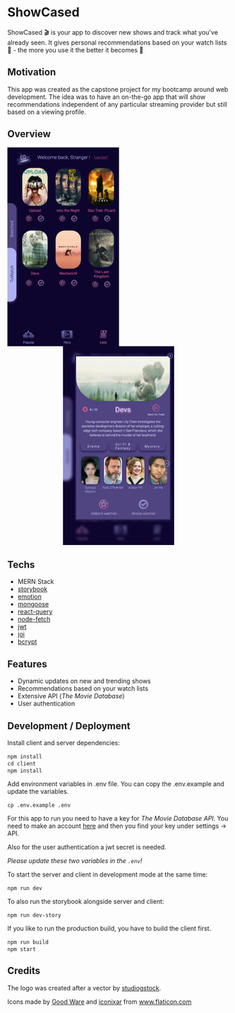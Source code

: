 # ShowCased

ShowCased 🎬 is your app to discover new shows and track what you've already seen. It gives personal recommendations based on your watch lists 👀 - the more you use it the better it becomes 💪

## Motivation

This app was created as the capstone project for my bootcamp around web development. The idea was to have an on-the-go app that will show recommendations independent of any particular streaming provider but still based on a viewing profile.

## Overview

<p align="center">
<img src="./.github/preview_lists.png" alt="Overview" height="450" align="left" /> <img src="./.github/preview_detailview.png" alt="Overview" height="450" />
</p>

## Techs

- MERN Stack
- [storybook](https://github.com/storybookjs/storybook)
- [emotion](https://github.com/emotion-js/emotion)
- [mongoose](https://github.com/Automattic/mongoose)
- [react-query](https://github.com/tannerlinsley/react-query)
- [node-fetch](https://github.com/node-fetch/node-fetch)
- [jwt](https://github.com/auth0/node-jsonwebtoken)
- [joi](https://github.com/hapijs/joi)
- [bcrypt](https://github.com/dcodeIO/bcrypt.js)

## Features

- Dynamic updates on new and trending shows
- Recommendations based on your watch lists
- Extensive API (_The Movie Database_)
- User authentication

## Development / Deployment

Install client and server dependencies:

```
npm install
cd client
npm install
```

Add environment variables in .env file. You can copy the .env.example and update the variables.

```
cp .env.example .env
```

For this app to run you need to have a key for _The Movie Database API_. You need to make an account [here](https://www.themoviedb.org/account/signup?language=en-US) and then you find your key under settings -> API.

Also for the user authentication a jwt secret is needed.

_Please update these two variables in the `.env`!_

To start the server and client in development mode at the same time:

```
npm run dev
```

To also run the storybook alongside server and client:

```
npm run dev-story
```

If you like to run the production build, you have to build the client first.

```
npm run build
npm start
```

## Credits

The logo was created after a vector by <a href="https://www.freepik.com/studiogstock">studiogstock</a>.

Icons made by <a href="https://www.flaticon.com/authors/good-ware" title="Good Ware">Good Ware</a> and <a href="https://www.flaticon.com/authors/iconixar" title="iconixar">iconixar</a> from <a href="https://www.flaticon.com/" title="Flaticon"> www.flaticon.com</a>
